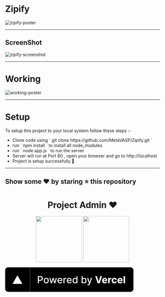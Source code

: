 # Zipify

<img src="./zipify-poster.png" alt='zipify-poster'/>

---

## ScreenShot

<img src="./screenshot.png" alt='zipify-screenshot'/>

---

# Working

<img src="./working-poster.png" alt="working-poster">

---

# Setup

<p> To setup this project to your local system follow these steps :- </p>
<ul>
<li> Clone code using ` git clone https://github.com/MetaVASP/Zipify.git `</li>
<li> run ` npm install ` to install all node_modules </li>
<li> run ` node app.js ` to run the server </li>
<li> Server will run at Port 80 , open your browser and go to http://localhost </li>
<li> Project is setup successfully 🥳</li>
</ul>

---

## Show some ❤️ by staring ⭐️ this repository

<h1 align=center> Project Admin ❤️ </h1>
<p align="center">
  <a href="https://github.com/Ayush7614"><img src="https://avatars.githubusercontent.com/u/67006255?s=400&u=c0e16c3bba31328a028cfcca4b1fa7599509f905&v=4" width=150px height=150px /></a>  <a href="https://github.com/pulkit-30"><img src="https://avatars.githubusercontent.com/u/76155456?v=4" width=150px height=150px /></a>

</p>

[![Powered by Vercel](./images/powered-by-vercel.svg)](https://vercel.com?utm_source=Zipify&utm_campaign=oss/)
